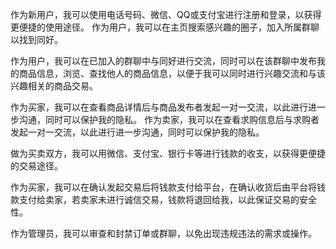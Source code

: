 作为新用户，我可以使用电话号码、微信、QQ或支付宝进行注册和登录，以获得更便捷的使用途径。
作为用户，我可以在主页搜索感兴趣的圈子，加入所属群聊以找到同好。

作为用户，我可以在已加入的群聊中与同好进行交流，同时可以在该群聊中发布我的商品信息，浏览、查找他人的商品信息，以便于我可以同时进行兴趣交流和与该兴趣相关的商品交易。

作为买家，我可以在查看商品详情后与商品发布者发起一对一交流，以此进行进一步沟通，同时可以保护我的隐私。
作为卖家，我可以在查看求购信息后与求购者发起一对一交流，以此进行进一步沟通，同时可以保护我的隐私。

做为买卖双方，我可以用微信、支付宝、银行卡等进行钱款的收支，以获得更便捷的交易途径。

作为买家，我可以在确认发起交易后将钱款支付给平台，在确认收货后由平台将钱款支付给卖家，若卖家未进行诚信交易，钱款将退回给我，以此保证交易的安全性。



作为管理员，我可以审查和封禁订单或群聊，以免出现违规违法的需求或操作。
